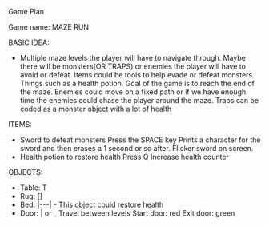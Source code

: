 Game Plan

Game name: MAZE RUN

BASIC IDEA: 
- Multiple maze levels the player will have to navigate through. Maybe there will be monsters(OR TRAPS) or enemies the player will have to avoid or defeat. Items could be tools to help evade or defeat monsters. Things such as a health potion.  Goal of the game is to reach the end of the maze.
Enemies could move on a fixed path or if we have enough time the enemies could chase the player around the maze. 
Traps can be coded as a monster object with a lot of health

ITEMS:
- Sword to defeat monsters
	Press the SPACE key
	Prints a character for the sword and then erases a 1 second or so after. Flicker sword on screen. 
- Health potion to restore health
	Press Q
	Increase health counter

OBJECTS:
- Table: T
- Rug: [] 
- Bed: |---| - This object could restore health
- Door: | or _
	Travel between levels
	Start door: red
	Exit door: green



